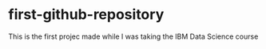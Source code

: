 # first-github-repository
This is the first projec made while I was taking the IBM Data Science course 
